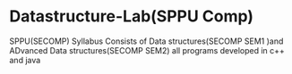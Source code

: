 #  Datastructure-Lab(SPPU Comp)
SPPU(SECOMP) Syllabus
Consists of Data structures(SECOMP SEM1 )and  ADvanced Data structures(SECOMP SEM2) all programs developed in c++ and java
